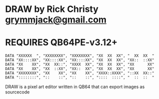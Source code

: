DRAW by Rick Christy <grymmjack@gmail.com>
==========================================

# REQUIRES QB64PE-v3.12+

```
DATA "XXXXXX  ", "XXXXXXXX", "XXXXXXXX", "XX  XX  XX", "  XX  XX  "
DATA "XX::::XX", "XX::::XX", "XX::::XX", "XX  XX  XX", "XX::  ::XX"
DATA "XX    XX", "XX  XX::", "XXXX  XX", "XX  XX  XX", "XX      XX"
DATA "XX    XX", "XX  ::XX", "XX::  XX", "XX  XX  XX", "XX      XX"
DATA "XXXXXXXX", "XX    XX", "XX    XX", "XXXX::XXXX", "::XX  XX::"
DATA "::::::::", "::    ::", "::    ::", "::::  ::::", "  ::  ::  "
```

DRAW is a pixel art editor written in QB64 that can export images as sourcecode

